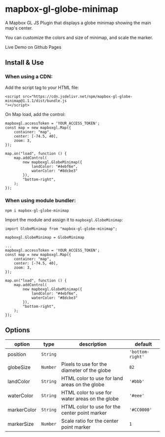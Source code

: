 # mapbox-gl-globe-minimap

A Mapbox GL JS Plugin that displays a globe minimap showing the main map's center.

You can customize the colors and size of minimap, and scale the marker.

Live Demo on Github Pages

## Install & Use

### When using a CDN:

Add the script tag to your HTML file:
```
<script src="https://cdn.jsdelivr.net/npm/mapbox-gl-globe-minimap@1.1.1/dist/bundle.js
"></script>
```

On Map load, add the control:
```
mapboxgl.accessToken = 'YOUR_ACCESS_TOKEN';
const map = new mapboxgl.Map({
    container: "map",
    center: [-74.5, 40], 
    zoom: 3,
});

map.on("load", function () {
    map.addControl(
        new mapboxgl.GlobeMinimap({
            landColor: "#4ebf6e",
            waterColor: "#8dcbe3"
        }),
        "bottom-right",
    );
});
```

### When using module bundler:
```
npm i mapbox-gl-globe-minimap
```

Import the module and assign it to `mapboxgl.GlobeMinimap`:

```
import GlobeMinimap from "mapbox-gl-globe-minimap";

mapboxgl.GlobeMinimap = GlobeMinimap

...
mapboxgl.accessToken = 'YOUR_ACCESS_TOKEN';
const map = new mapboxgl.Map({
    container: "map",
    center: [-74.5, 40], 
    zoom: 3,
});

map.on("load", function () {
    map.addControl(
        new mapboxgl.GlobeMinimap({
            landColor: "#4ebf6e",
            waterColor: "#8dcbe3"
        }),
        "bottom-right",
    );
});

```

## Options
| option      | type     | description                                    | default          |
| ----------- | -------- | ---------------------------------------------- | ---------------- |
| position    | `String` |                                                | `'bottom-right'` |
| globeSize   | `Number` | Pixels to use for the diameter of the globe    | `82`             |
| landColor   | `String` | HTML color to use for land areas on the globe  | `'#bbb'`         |
| waterColor  | `String` | HTML color to use for water areas on the globe | `'#eee'`         |
| markerColor | `String` | HTML color to use for the center point marker  | `'#CC0000'`      |
| markerSize  | `Number` | Scale ratio for the center point marker        | `1`              |





